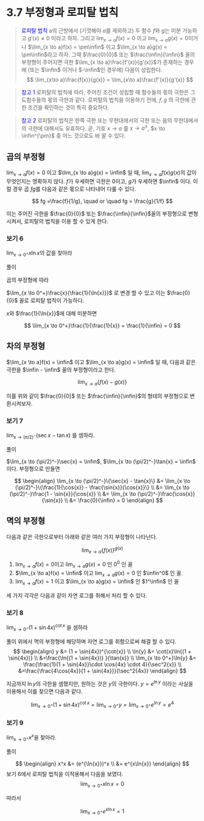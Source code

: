 # 3.7 부정형과 로피탈 법칙

> <span style="color:blue"> 로피탈 법칙 </span>
> a의 근방에서 (기껏해야 $a$를 제외하고) 두 함수 $f$와 $g$는 미분 가능하고 $g'(x) \neq 0$ 이라고 하자. 그리고 
> $\lim_{x \to a}f(x) = 0$ 이고 $\lim_{x \to a}g(x) = 0$이거나
> $\lim_{x \to a}f(x) = \pm\infin$ 이고 $\lim_{x \to a}g(x) = \pm\infin$라고 하자. 그때 $\frac{0}{0}$ 또는 $\frac{\infin}{\infin}$ 꼴의 부정형이 주어지면 극한 $\lim_{x \to a}\frac{f'(x)}{g'(x)}$가 존재하는 경우에 (또는 $\infin$ 이거나 $-\infin$인 경우에) 다음이 성립한다.
> $$
\lim_{x\to a}\frac{f(x)}{g(x)} = \lim_{x\to a}\frac{f'(x)}{g'(x)}
$$ 

> <span style="color:blue"> 참고 1 </span>
> 로피탈의 법칙에 따라, 주어진 조건이 성립할 때 함수들의 몫의 극한은 그 도함수들의 몫의 극한과 같다. 로피탈의 법칙을 이용하기 전에, $f, g$ 의 극한에 관한 조건을 확인하는 것이 특히 중요하다.

> <span style="color:blue"> 참고 2 </span>
> 로피탈의 법칙은 한쪽 극한 또는 무한대에서의 극한 또는 음의 무한대에서의 극한에 대해서도 유효하다. 곧, 기호 $x \to a$ 를 $x \to a^{\pm}$, $x \to \infin^{\pm}$ 중 어느 것으로도 바 꿀 수 있다. 

## 곱의 부정형

$\lim_{x \to a}f(x) = 0$ 이고 $\lim_{x \to a}g(x) = \infin$ 일 때, $\lim_{x \to a}f(x)g(x)$의 값이 무엇인지는 명확하지 않다. $f$가 우세하면 극한은 0이고, $g$가 우세하면 $\infin$ 이다. 이럴 경우 곱 $fg$를 다음과 같은 몫으로 나타내어 다룰 수 있다.

$$
fg =\frac{f}{1/g}, \quad  or \quad  fg = \frac{g}{1/f}
$$

이는 주어진 극한을 $\frac{0}{0}$ 또는 $\frac{\infin}{\infin}$꼴의 부정형으로 변형시켜서, 로피탈의 법칙을 이용 할 수 있게 한다.

### 보기 6

$\lim_{x \to 0^+}x\ln{x}$의 값을 찾아라

풀이

곱의 부정형에 따라

$\lim_{x \to 0^+}\frac{x}{\frac{1}{\ln{x}}}$ 로 변경 할 수 있고 이는 $\frac{0}{0}$ 꼴로 로피탈 법칙이 가능하다.

$x$와 $\frac{1}{\ln{x}}$에 대해 미분하면 

$$
\lim_{x \to 0^+}\frac{1}{\frac{1}{x}} = \frac{1}{\infin} = 0
$$


## 차의 부정형

$\lim_{x \to a}f(x) = \infin$ 이고 $\lim_{x \to a}g(x) = \infin$ 일 때, 다음과 같은 극한을 $\infin - \infin$ 꼴의 부정형이라고 한다.

$$
\lim_{x \to a}\{f(x) - g(x)\}
$$

이를 위와 같이 $\frac{0}{0}$ 또는 $\frac{\infin}{\infin}$의 형테의 부정형으로 변환시켜보자. 

### 보기 7

$\lim_{x \to (\pi/2)^-}(\sec{x} - \tan{x})$ 를 셈하라.

풀이

$\lim_{x \to (\pi/2)^-}\sec{x} = \infin$, $\lim_{x \to (\pi/2)^-}\tan{x} = \infin$ 이다. 부정형으로 만들면

$$
\begin{align}
\lim_{x \to (\pi/2)^-}\{\sec{x} - \tan{x}\}  &= \lim_{x \to (\pi/2)^-}\{\frac{1}{\cos{x}} - \frac{\sin{x}}{\cos{x}}\} \\
&= \lim_{x \to (\pi/2)^-}\frac{1 - \sin{x}}{\cos{x}} \\
&= \lim_{x \to (\pi/2)^-}\frac{\cos{x}}{\sin{x}} \\
&= \frac{0}{\infin} = 0
\end{align}
$$

## 멱의 부정형

다음과 같은 극한으로부터 아래와 같은 여러 가지 부정형이 나타난다.

$$
\lim_{x \to a}\{f(x)\}^{g(x)}
$$

1. $\lim_{x \to a}f(x) = 0$이고 $\lim_{x \to a}g(x) = 0$ 인 $0^0$ 인 꼴
2. $\lim_{x \to a}f(x) = \infin$ 이고 $\lim_{x \to a}g(x) = 0$ 인 $\infin^0$ 인 꼴.
3. $\lim_{x \to a}f(x) = 1$ 이고 $\lim_{x \to a}g(x) = \infin$ 인 $1^\infin$ 인 꼴

세 가지 각각은 다음과 같이 자연 로그를 취해서 처리 할 수 있다.

### 보기 8

$\lim_{x \to 0^+}(1 + \sin{4x})^{\cot{x}}$ 을 셈하라

풀이
위에서 멱의 부정형에 해당하며 자연 로그를 취함으로써 해결 할 수 있다.
$$
\begin{align}
y &= (1 + \sin{4x})^{\cot{x}} \\
\ln{y} &=  \cot{x}\ln{(1 + \sin{4x})} \\
&=\frac{\ln{(1 + \sin{4x})} }{\tan{x}} \\
\lim_{x \to 0^+}\ln{y} &= \frac{\frac{1}{1 + \sin{4x}}\cdot \cos{4x} \cdot 4}{\sec^2{x}}  \\
&=\frac{\frac{4\cos{4x}}{1 + \sin{4x}}}{\sec^2{4x}}
\end{align}
$$

지금까지 $\ln{y}$의 극한을 셈했지만, 원하는 것은 $y$의 극한이다. $y = e^{\ln{y}}$ 이라는 사실을 이용해서 이를 찾으면 다음과 같다. 

$$
\lim_{x \to 0^+}(1 + \sin{4x})^{\cot{x}} = \lim_{x \to 0^+}y = \lim_{x \to 0^+}e^{\ln{y}} = e^4
$$

### 보기 9

$\lim_{x \to 0^+}x^x$을 찾아라.

풀이

$$
\begin{align}
x^x &= (e^{\ln{x}})^x \\
&= e^{x\ln{x}}
\end{align}
$$
보기 6에서 로피탈 법칙을 이적용해서 다음을 보였다. 
$$
\lim_{x \to 0^+}x\ln{x} = 0
$$

따라서

$$
\lim_{x \to 0^+}e^{x\ln{x}} = 1
$$








